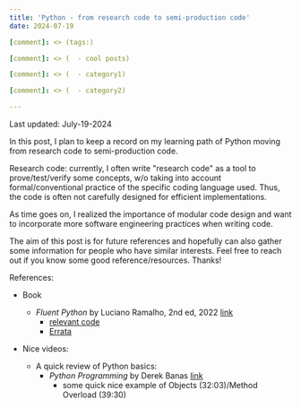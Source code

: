 ```yaml
---
title: 'Python - from research code to semi-production code'
date: 2024-07-19

[comment]: <> (tags:)

[comment]: <> (  - cool posts)

[comment]: <> (  - category1)

[comment]: <> (  - category2)

---
```

Last updated: July-19-2024


In this post, I plan to keep a record on my learning path of Python moving from research code to semi-production code.

Research code: currently, I often write "research code" as a tool to prove/test/verify some concepts, w/o taking into account formal/conventional practice
of the specific coding language used. Thus, the code is often not carefully designed for efficient implementations. 

As time goes on, I realized the importance of modular code design and want to incorporate more software engineering practices
when writing code. 

The aim of this post is for future references and hopefully can also gather some information for people who have similar interests. Feel free to reach out if you know some good reference/resources. Thanks!

References:
* Book
  * _Fluent Python_ by Luciano Ramalho, 2nd ed, 2022 [link](https://www.oreilly.com/library/view/fluent-python-2nd/9781492056348/)
    * [relevant code](https://github.com/fluentpython/example-code-2e)
    * [Errata](https://www.oreilly.com/catalog/errata.csp?isbn=0636920273196)


* Nice videos:
  * A quick review of Python basics:
    * _Python Programming_ by Derek Banas [link](https://youtu.be/N4mEzFDjqtA?si=ix4sWNRg9cRRtzot)
      * some quick nice example of Objects (32:03)/Method Overload (39:30)

[comment]: <> (Headings are cool)

[comment]: <> (======)

[comment]: <> (You can have many headings)

[comment]: <> (======)

[comment]: <> (Aren't headings cool?)

[comment]: <> (------)
